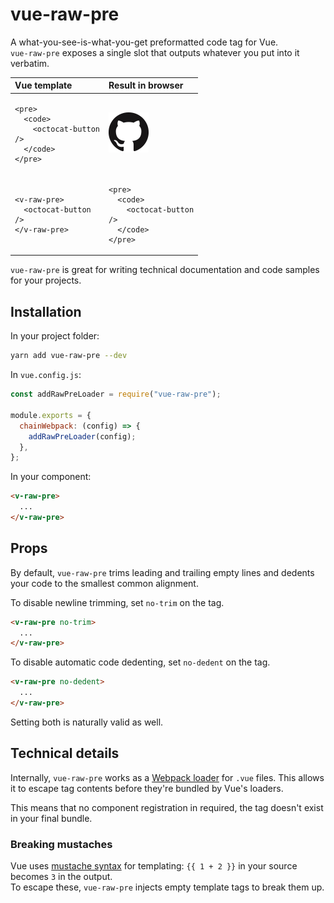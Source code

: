 # vue-raw-pre

A what-you-see-is-what-you-get preformatted code tag for Vue.  
`vue-raw-pre` exposes a single slot that outputs whatever you put into it verbatim.

<!-- prettier-ignore-start -->


| Vue template | Result in browser |
| :--- | :--- |
| <pre><code>&lt;pre&gt;</code><br><code>&nbsp;&nbsp;&lt;code&gt;</code><br><code>&nbsp;&nbsp;&nbsp;&nbsp;&lt;octocat-button /&gt;</code><br><code>&nbsp;&nbsp;&lt;/code&gt;</code><br><code>&lt;/pre&gt;</code></pre> | ![Octocat mark image](https://github.com/Etheryte/vue-raw-pre/raw/master/mark.png) |
| <pre><code>&lt;v-raw-pre&gt;</code><br><code>&nbsp;&nbsp;&lt;octocat-button /&gt;</code><br><code>&lt;/v-raw-pre&gt;</code></pre> | <pre><code>&lt;pre&gt;</code><br><code>&nbsp;&nbsp;&lt;code&gt;</code><br><code>&nbsp;&nbsp;&nbsp;&nbsp;&lt;octocat-button /&gt;</code><br><code>&nbsp;&nbsp;&lt;/code&gt;</code><br><code>&lt;/pre&gt;</code></pre> |
<!-- prettier-ignore-end -->

`vue-raw-pre` is great for writing technical documentation and code samples for your projects.

## Installation

In your project folder:

```sh
yarn add vue-raw-pre --dev
```

In `vue.config.js`:

```js
const addRawPreLoader = require("vue-raw-pre");

module.exports = {
  chainWebpack: (config) => {
    addRawPreLoader(config);
  },
};
```

In your component:

```html
<v-raw-pre>
  ...
</v-raw-pre>
```

## Props

By default, `vue-raw-pre` trims leading and trailing empty lines and dedents your code to the smallest common alignment.

To disable newline trimming, set `no-trim` on the tag.

```html
<v-raw-pre no-trim>
  ...
</v-raw-pre>
```

To disable automatic code dedenting, set `no-dedent` on the tag.

```html
<v-raw-pre no-dedent>
  ...
</v-raw-pre>
```

Setting both is naturally valid as well.

## Technical details

Internally, `vue-raw-pre` works as a [Webpack loader](https://webpack.js.org/loaders/) for `.vue` files. This allows it to escape tag contents before they're bundled by Vue's loaders.

This means that no component registration in required, the tag doesn't exist in your final bundle.

### Breaking mustaches

Vue uses [mustache syntax](https://vuejs.org/v2/guide/syntax.html) for templating: `{{ 1 + 2 }}` in your source becomes `3` in the output.  
To escape these, `vue-raw-pre` injects empty template tags to break them up.
